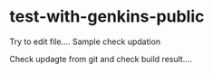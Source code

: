 # test-with-genkins-public
Try to edit file....
Sample check updation

Check updagte from git and check build result....
